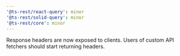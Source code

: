 ```yaml
---
'@ts-rest/react-query': minor
'@ts-rest/solid-query': minor
'@ts-rest/core': minor
---
```


Response headers are now exposed to clients. Users of custom API fetchers should start returning headers.

